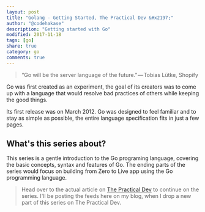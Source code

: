 ```yaml
---
layout: post
title: "Golang - Getting Started, The Practical Dev &#x2197;"
author: "@codehakase"
description: "Getting started with Go"
modified: 2017-11-18
tags: [go]
share: true
category: go
comments: true
---
```


> “Go will be the server language of the future.” — Tobias Lütke, Shopify

Go was first created as an experiment, the goal of its creators was to come up with a language that would resolve bad practices of others while keeping the good things.

Its first release was on March 2012. Go was designed to feel familiar and to stay as simple as possible, the entire language specification fits in just a few pages.

## What's this series about?
This series is a gentle introduction to the Go programing language, covering the basic concepts, syntax and features of Go. The ending parts of the series would focus on building from Zero to Live app using the Go programming language.

> Head over to the actual article on [The Practical Dev](https://dev.to/codehakase/golang---getting-started-16c) to continue on the series. I'll be posting the feeds here on my blog, when I drop a new part of this series on The Practical Dev.
